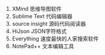 1. XMind 思维导图软件
2. Sublime Text 代码编辑器
3. source insight 源码代码阅读器
4. HiJson JSON字符格式
5. Everything 速度最快的人家搜索软件
6. NotePad++ 文本编辑工具